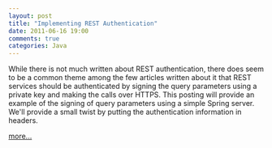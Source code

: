 ```yaml
---
layout: post
title: "Implementing REST Authentication"
date: 2011-06-16 19:00
comments: true
categories: Java 
---
```

While there is not much written about REST authentication, there does seem to be a common theme among the few articles written about it that REST services should be authenticated by signing the query parameters using a private key and making the calls over HTTPS.  This posting will provide an example of the signing of query parameters using a simple Spring server. We'll provide a small twist by putting the authentication information in headers.

<a href="http://www.objectpartners.com/2011/06/16/implementing-rest-authentication/">more...</a>
